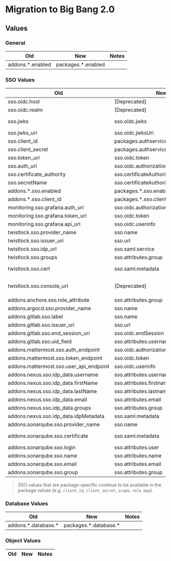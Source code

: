 # Migration to Big Bang 2.0

## Values

### General

| Old | New | Notes |
|--|--|--|
| addons.\*.enabled | packages.\*.enabled | |

### SSO Values

| Old | New | Notes |
|--|--|--|
| sso.oidc.host | [Deprecated] | Use sso.url instead |
| sso.oidc.realm | [Deprecated] | Use sso.url instead |
| sso.jwks | sso.oidc.jwks | Not needed if `sso.oidc.jwksUri` is used |
| sso.jwks_uri | sso.oidc.jwksUri ||
| sso.client_id | packages.authservice.sso.client_id | Only authservice uses |
| sso.client_secret | packages.authservice.sso.client_secret | Only authservice uses  |
| sso.token_url | sso.oidc.token | |
| sso.auth_url | sso.oidc.authorization | |
| sso.certificate_authority | sso.certificateAuthority.cert | CA cert and secretName are grouped |
| sso.secretName | sso.certificateAuthority.secretName | CA cert and secretName are grouped |
| addons.\*.sso.enabled | packages.\*.sso.enabled | |
| addons.\*.sso.client_id | packages.\*.sso.client_id | |
| monitoring.sso.grafana.auth_url | sso.oidc.authorization | |
| monitoring.sso.grafana.token_url | sso.oidc.token | |
| monitoring.sso.grafana.api_url | sso.oidc.userinfo | |
| twistlock.sso.provider_name | sso.name | |
| twistlock.sso.issuer_uri | sso.url | |
| twistlock.sso.idp_url | sso.saml.service | |
| twistlock.sso.groups | sso.attributes.group | |
| twistlock.sso.cert | sso.saml.metadata | X.509 certificate derived from metadata |
| twistlock.sso.console_url | [Deprecated] | Pulls from `twistlock.values.istio.console.hosts` or defaults to `twistlock.<domain>`) |
| addons.anchore.sso.role_attribute | sso.attributes.group | |
| addons.argocd.sso.provider_name | sso.name | |
| addons.gitlab.sso.label | sso.name | |
| addons.gitlab.sso.issuer_uri | sso.url | |
| addons.gitlab.sso.end_session_uri | sso.oidc.endSession | |
| addons.gitlab.sso.uid_field | sso.attributes.username | |
| addons.mattermost.sso.auth_endpoint | sso.oidc.authorization | |
| addons.mattermost.sso.token_endpoint | sso.oidc.token | |
| addons.mattermost.sso.user_api_endpoint | sso.oidc.userinfo | |
| addons.nexus.sso.idp_data.username | sso.attributes.username | |
| addons.nexus.sso.idp_data.firstName | sso.attributes.firstname | |
| addons.nexus.sso.idp_data.lastName | sso.attributes.lastname | |
| addons.nexus.sso.idp_data.email | sso.attributes.email | |
| addons.nexus.sso.idp_data.groups | sso.attributes.group | |
| addons.nexus.sso.idp_data.idpMetadata | sso.saml.metadata | |
| addons.sonarqube.sso.provider_name | sso.name | |
| addons.sonarqube.sso.certificate | sso.saml.metadata | X.509 certificate derived from metadata |
| addons.sonarqube.sso.login | sso.attributes.user | |
| addons.sonarqube.sso.name | sso.attributes.name | |
| addons.sonarqube.sso.email | sso.attributes.email | |
| addons.sonarqube.sso.group | sso.attributes.group | |

> SSO values that are package-specific continue to be available in the package values (e.g. `client_id`, `client_secret`, `scope`, `role_map`).

### Database Values

| Old | New | Notes |
|--|--|--|
| addons.\*.database.\* | packages.\*.database.\* | |

### Object Values

| Old | New | Notes |
|--|--|--|

